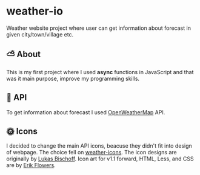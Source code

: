 # weather-io
Weather website project where user can get information about forecast in given city/town/village etc.

## :partly_sunny: About
This is my first project where I used **async** functions in JavaScript and that was it main purpose, improve my programming skills. 

## :green_book: API
To get information about forecast I used [OpenWeatherMap]([https://openweathermap.org/](https://openweathermap.org/)) API.

## :sun_with_face: Icons
I decided to change the main API icons, beacuse they didn't fit into design of webpage. The choice fell on [weather-icons]([https://github.com/erikflowers/weather-icons](https://github.com/erikflowers/weather-icons)).
The icon designs are originally by  [Lukas Bischoff](http://www.twitter.com/artill). Icon art for v1.1 forward, HTML, Less, and CSS are by  [Erik Flowers](http://www.helloerik.com/).
